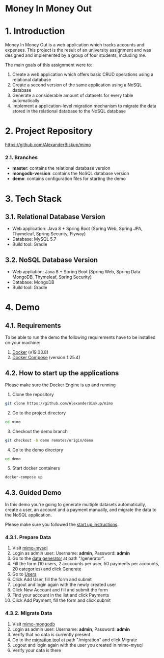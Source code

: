 # Money In Money Out

# 1. Introduction

Money In Money Out is a web application which tracks accounts and expenses. 
This project is the result of an university assignment and was designed and implemented by a group of four students, including me. 

The main goals of this assignment were to: 

1. Create a web application which offers basic CRUD operations using a relational database
2. Create a second version of the same application using a NoSQL database
3. Generate a considerable amount of datasets for every table automatically
4. Implement a application-level migration mechanism to migrate the data stored in the relational database to the NoSQL database

# 2. Project Repository

https://github.com/AlexanderBiskup/mimo

### 2.1. Branches

- **master**: contains the relational database version
- **mongodb-version**: contains the NoSQL database version
- **demo**: contains configuration files for starting the demo

# 3. Tech Stack

## 3.1. Relational Database Version

- Web application: Java 8 + Spring Boot (Spring Web, Spring JPA, Thymeleaf, Spring Security, Flyway)
- Database: MySQL 5.7
- Build tool: Gradle

## 3.2. NoSQL Database Version

- Web appliation: Java 8 + Spring Boot (Spring Web, Spring Data MongoDB, Thymeleaf, Spring Security)
- Database: MongoDB
- Build tool: Gradle

# 4. Demo

## 4.1. Requirements

To be able to run the demo the following requirements have to be installed on your machine:

1. [Docker](https://docs.docker.com/desktop/) (v19.03.8)
2. [Docker Compose](https://docs.docker.com/compose/install/) (version 1.25.4)

## 4.2. How to start up the applications

Please make sure the Docker Engine is up and running

1. Clone the repository 

```bash
git clone https://github.com/AlexanderBiskup/mimo
```

2. Go to the project directory

```bash
cd mimo
```

3. Checkout the demo branch

```bash
git checkout -b demo remotes/origin/demo
```

4. Go to the demo directory

```bash
cd demo
```

5. Start docker containers

```bash
docker-compose up
```

## 4.3. Guided Demo

In this demo you're going to generate multiple datasets automatically, create a user, an account and a payment manually, and migrate the data to the NoSQL application.

Please make sure you followed the [start up instructions](#42-how-to-start-up-the-applications).

### 4.3.1. Prepare Data

1. Visit [mimo-mysql](http://localhost:8080)
2. Login as admin user: Username: **admin**, Password: **admin**
3. Go to the [data generator](http://localhost:8080/generator) at path "/generator".
4. Fill the form (10 users, 2 acccounts per user, 50 payments per accounts, 20 categories) and click Generate
5. Go to [Users](http://localhost:8080/users)
6. Click Add User, fill the form and submit
7. Logout and login again with the newly created user
8. Click New Account and fill and submit the form
9. Find your account in the list and click Payments
10. Click Add Payment, fill the form and click submit

### 4.3.2. Migrate Data

1. Visit [mimo-mongodb](http://localhost:8090)
2. Login as admin user: Username: **admin**, Password: **admin**
3. Verify that no data is currently present
4. Go to the [migration tool](http://localhost:8090/migration) at path "/migration" and click Migrate
5. Logout and login again with the user you created in mimo-mysql
6. Verify your data is there